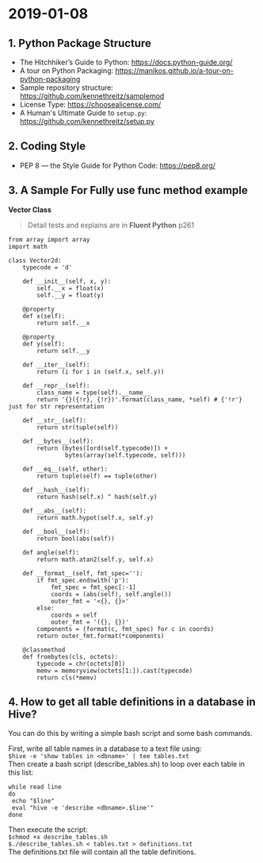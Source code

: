 # 2019-01-08  
## 1. Python Package Structure  
- The Hitchhiker’s Guide to Python: https://docs.python-guide.org/  
- A tour on Python Packaging: https://manikos.github.io/a-tour-on-python-packaging  
- Sample repository structure:      https://github.com/kennethreitz/samplemod  
- License Type: https://choosealicense.com/  
- A Human's Ultimate Guide to `setup.py`:  https://github.com/kennethreitz/setup.py  

## 2. Coding Style  
- PEP 8 — the Style Guide for Python Code:  https://pep8.org/  

## 3. A Sample For Fully use __func__ method example  
**Vector Class** 
> Detail tests and explains are in **Fluent Python** p261  
```
from array import array
import math

class Vector2d:
    typecode = 'd'

    def __init__(self, x, y):
        self.__x = float(x)
        self.__y = float(y)
    
    @property
    def x(self):
        return self.__x
    
    @property
    def y(self):
        return self.__y
    
    def __iter__(self):
        return (i for i in (self.x, self.y))
    
    def __repr__(self):
        class_name = type(self).__name__
        return '{}({!r}, {!r})'.format(class_name, *self) # {'!r'} just for str representation
    
    def __str__(self):
        return str(tuple(self))
    
    def __bytes__(self):
        return (bytes([ord(self.typecode)]) + 
                bytes(array(self.typecode, self)))
    
    def __eq__(self, other):
        return tuple(self) == tuple(other)
    
    def __hash__(self):
        return hash(self.x) ^ hash(self.y)

    def __abs__(self):
        return math.hypot(self.x, self.y)
    
    def __bool__(self):
        return bool(abs(self))
    
    def angle(self):
        return math.atan2(self.y, self.x)
    
    def __format__(self, fmt_spec=''):
        if fmt_spec.endswith('p'):
            fmt_spec = fmt_spec[:-1]
            coords = (abs(self), self.angle())
            outer_fmt = '<{}, {}>'
        else:
            coords = self
            outer_fmt = '({}, {})'
        components = (format(c, fmt_spec) for c in coords)
        return outer_fmt.format(*components)
    
    @classmethod
    def frombytes(cls, octets):
        typecode = chr(octets[0])
        memv = memoryview(octets[1:]).cast(typecode)
        return cls(*memv)
```

## 4. How to get all table definitions in a database in Hive?
You can do this by writing a simple bash script and some bash commands.  

First, write all table names in a database to a text file using:  
`$hive -e 'show tables in <dbname>' | tee tables.txt`  
Then create a bash script (describe_tables.sh) to loop over each table in this list:  
```
while read line
do
 echo "$line"
 eval "hive -e 'describe <dbname>.$line'"
done
```
Then execute the script:  
`$chmod +x describe_tables.sh`  
`$./describe_tables.sh < tables.txt > definitions.txt`  
The definitions.txt file will contain all the table definitions.  
